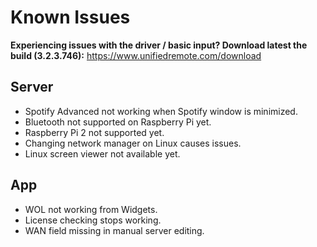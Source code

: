 # Known Issues

**Experiencing issues with the driver / basic input? Download latest the build (3.2.3.746):**
https://www.unifiedremote.com/download

## Server

* Spotify Advanced not working when Spotify window is minimized.
* Bluetooth not supported on Raspberry Pi yet.
* Raspberry Pi 2 not supported yet.
* Changing network manager on Linux causes issues.
* Linux screen viewer not available yet.

## App

* WOL not working from Widgets.
* License checking stops working.
* WAN field missing in manual server editing.

